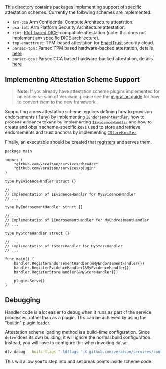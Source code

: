 This directory contains packages implementing support of specific attestation
schemes. Currently the following schemes are implemented:

- `arm-cca` Arm Confidential Compute Architecture attestation.
- `psa-iot`: Arm Platform Security Architecture attestation.
- `riot`: [RIoT based DICE](https://trustedcomputinggroup.org/work-groups/dice-architectures/)-compatible
  attestation (note: this does not implement any specific DICE architecture).
- `tmp-enacttrust`: TPM-based attestation for
  [EnactTrust](https://www.enacttrust.com/) security cloud.
- `parsec-tpm` : Parsec TPM based hardware-backed attestation, details
  [here](https://github.com/CCC-Attestation/attested-tls-poc/blob/main/doc/parsec-evidence-tpm.md)
- `parsec-cca` : Parsec CCA based hardware-backed attestation, details
   [here](https://github.com/CCC-Attestation/attested-tls-poc/blob/main/doc/parsec-evidence-cca.md)


## Implementing Attestation Scheme Support

> **Note**: If you already have attestation scheme plugins implemented for an
> earlier version of Veraison, please see the [migration guide](MIGRATING.md)
> for how to convert them to the new framework.

Supporting a new attestation scheme requires defining how to provision
endorsements (if any) by implementing [`IEndorsementHandler`](../handler/iendorsementhandler.go),
how to process evidence tokens by implementing [`IEvidenceHandler`](../handler/ievidencehandler.go) and
how to create and obtain scheme-specific keys used to store and retrieve endorsements and trust anchors
by implementing [`IStoreHandler`](../handler/istorehandler.go).

Finally, an executable should be created that [registers](../handler/plugin.go)
and serves them.

```
package main

import (
	"github.com/veraison/services/decoder"
	"github.com/veraison/services/plugin"
)

type MyEvidenceHandler struct {}

// ...
// Implementation of IEvidenceHandler for MyEvidenceHandler
// ...

type MyEndrosementHandler struct {}

// ...
// Implementation of IEndrosementHandler for MyEndrosementHandler
// ...

type MyStoreHandler struct {}

// ...
// Implementation of IStoreHandler for MyStoreHandler
// ...

func main() {
	handler.RegisterEndorsementHandler(&MyEndorsementHandler{})
	handler.RegisterEvidenceHandler(&MyEvidenceHandler{})
	handler.RegisterStoreHandler(&MyStoreHandler{})

	plugin.Serve()
}
```

## Debugging

Handler code is a lot easier to debug when it runs as part of the service
processes, rather than as a plugin. This can be achieved by using the "builtin"
plugin loader.

Attestation scheme loading method is a build-time configuration. Since `delve`
does its own building, it will ignore the normal build configuration. Instead,
you will have to configure this when invoking `delve`:

```sh
dlv debug --build-flags "-ldflags '-X github.com/veraison/services/config.SchemeLoader=builtin'"
```

This will allow you to step into and set break points inside scheme code.
